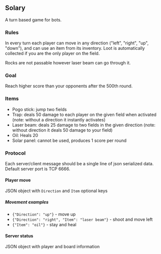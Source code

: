 ## Solary

A turn based game for bots.


### Rules

In every turn each player can move in any direction ("left", "right", "up", "down"), and can use an item from its inventory. Loot is automatically collected if you are the only player on the field.

Rocks are not passable however laser beam can go through it.


### Goal

Reach higher score than your opponents after the 500th round.


### Items

 - Pogo stick: jump two fields
 - Trap: deals 50 damage to each player on the given field when activated (note: without a direction it instantly activates)
 - Laser beam: deals 25 damage to two fields in the given direction (note: without direction it deals 50 damage to your field)
 - Oil: Heals 20
 - Solar panel: cannot be used, produces 1 score per round


### Protocol

Each server/client message should be a single line of json serialized data.
Default server port is TCP 6666.


#### Player move

JSON object with `Direction` and `Item` optional keys


##### Movement examples

 - `{"Direction": "up"}` - move up
 - `{"Direction": "right", "Item": "laser beam"}` - shoot and move left
 - `{"Item": "oil"}` - stay and heal


#### Server status

JSON object with player and board information
